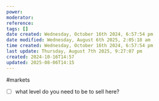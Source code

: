 ```yaml
---
power: 
moderator: 
reference: 
tags: []
date created: Wednesday, October 16th 2024, 6:57:54 pm
date modified: Wednesday, August 6th 2025, 2:05:18 am
time created: Wednesday, October 16th 2024, 6:57:54 pm
last update: Thursday, August 7th 2025, 9:27:07 pm
created: 2024-10-16T14:57
updated: 2025-08-06T14:15
---
```

#markets

- [ ] what level do you need to be to sell here?